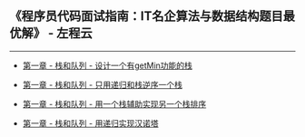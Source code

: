 ## 《程序员代码面试指南：IT名企算法与数据结构题目最优解》 - 左程云
---

+ [第一章 - 栈和队列 - 设计一个有getMin功能的栈](http://github.com/KevinsBobo/book_code/blob/master/zuocodebook/01_StackQueue_01_getMin.c)

+ [第一章 - 栈和队列 - 只用递归和栈逆序一个栈](http://github.com/KevinsBobo/book_code/blob/master/zuocodebook/01_StackQueue_03_reverse.c)

+ [第一章 - 栈和队列 - 用一个栈辅助实现另一个栈排序](http://github.com/KevinsBobo/book_code/blob/master/zuocodebook/01_StackQueue_05_sortStackByStack.c)

+ [第一章 - 栈和队列 - 用递归实现汉诺塔](http://github.com/KevinsBobo/book_code/blob/master/zuocodebook/01_StackQueue_06_hannoi_recursion.c)

